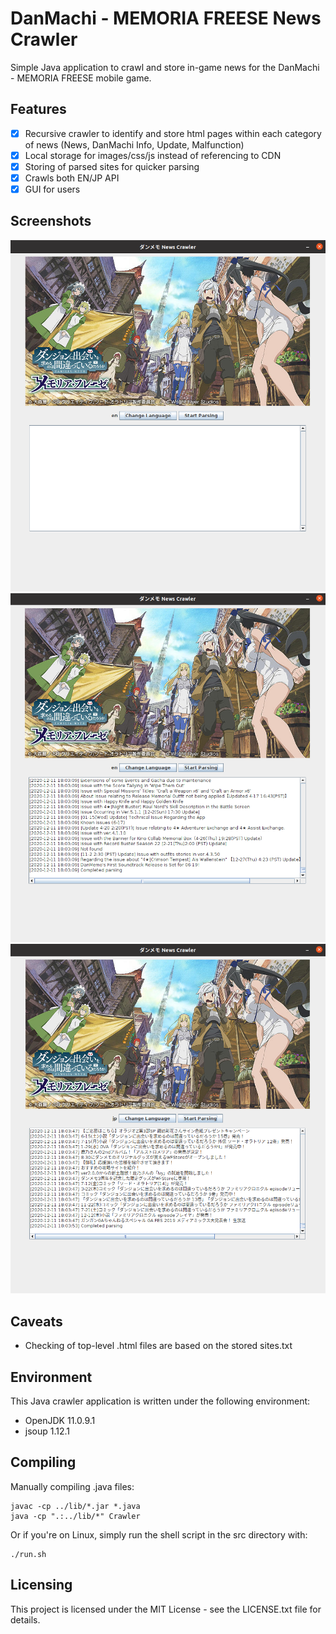 # DanMachi - MEMORIA FREESE News Crawler

Simple Java application to crawl and store in-game news for the DanMachi - MEMORIA FREESE mobile game.


## Features
- [x] Recursive crawler to identify and store html pages within each category of news (News, DanMachi Info, Update, Malfunction)
- [x] Local storage for images/css/js instead of referencing to CDN
- [x] Storing of parsed sites for quicker parsing
- [x] Crawls both EN/JP API
- [x] GUI for users

## Screenshots

![ui](./res/demo_1.png)
![parse en](./res/demo_2.png)
![parse jp](./res/demo_3.png)


## Caveats
- Checking of top-level .html files are based on the stored sites.txt

## Environment
This Java crawler application is written under the following environment:
- OpenJDK 11.0.9.1
- jsoup 1.12.1


## Compiling
Manually compiling .java files:
```shell
javac -cp ../lib/*.jar *.java
java -cp ".:../lib/*" Crawler
```

Or if you're on Linux, simply run the shell script in the src directory with:
```shell
./run.sh
```

## Licensing
This project is licensed under the MIT License - see the LICENSE.txt file for details.

